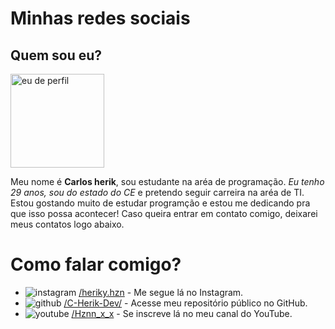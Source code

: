 <body>
    <h1>Minhas redes sociais</h1>
    <h2>Quem sou eu?</h2>
    <img src="Fotos e imagens/foto de perfil.png" width="150" alt="eu de perfil">
    <p>Meu nome é <strong>Carlos herik</strong>, sou estudante na aréa de programação. <em>Eu tenho 29 anos, sou do estado do CE</em> e pretendo seguir carreira na aréa de TI. Estou gostando muito de estudar programção e estou me dedicando pra que isso possa acontecer! Caso queira entrar em contato comigo, deixarei meus contatos logo abaixo.</p>
    <h1>Como falar comigo?</h1>
    <ul>
        <li>
            <img src="Fotos e imagens/icone-instagram.png" alt="instagram">
            <a href="https://www.instagram.com/heriky.hzn/" target="_blank">/heriky.hzn</a> - Me segue lá no Instagram.
        </li>
        <li>
            <img src="Fotos e imagens/icone-github.png" alt="github">
            <a href="https://github.com/C-Herik-Dev?tab=repositories" target="_blank">/C-Herik-Dev/</a> - Acesse meu repositório público no GitHub.
        </li>
        <li>
            <img src="Fotos e imagens/icone-youtube.png" alt="youtube">
            <a href="https://www.youtube.com/@Hznn_x_x/featured" target="_blank">/Hznn_x_x</a> - Se inscreve lá no meu canal do YouTube.
        </li></ul>
